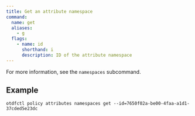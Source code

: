 ```yaml
---
title: Get an attribute namespace
command:
  name: get
  aliases:
    - g
  flags:
    - name: id
      shorthand: i
      description: ID of the attribute namespace
---
```


For more information, see the `namespaces` subcommand.

## Example

```shell
otdfctl policy attributes namespaces get --id=7650f02a-be00-4faa-a1d1-37cded5e23dc
```